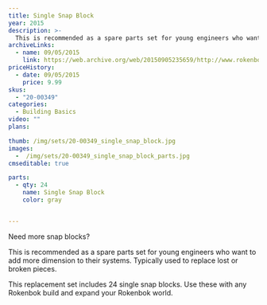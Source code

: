 ```yaml
---
title: Single Snap Block
year: 2015
description: >-
  This is recommended as a spare parts set for young engineers who want to add more dimension to their systems. Typically used to replace lost or broken pieces.
archiveLinks:
  - name: 09/05/2015
    link: https://web.archive.org/web/20150905235659/http://www.rokenbok.com/shop/spare-parts/single-snap-block
priceHistory:
  - date: 09/05/2015
    price: 9.99
skus:
  - "20-00349"
categories: 
  - Building Basics
video: ""
plans:

thumb: /img/sets/20-00349_single_snap_block.jpg
images:
  -  /img/sets/20-00349_single_snap_block_parts.jpg
cmseditable: true

parts:
  - qty: 24
    name: Single Snap Block
    color: gray


---
```

Need more snap blocks?

This is recommended as a spare parts set for young engineers who want to add more dimension to their systems. Typically used to replace lost or broken pieces.

This replacement set includes 24 single snap blocks. Use these with any Rokenbok build and expand your Rokenbok world.
